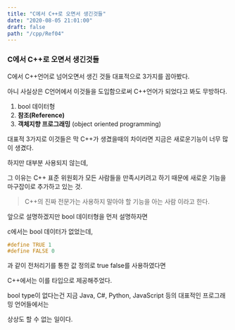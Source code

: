 ```yaml
---
title: "C에서 C++로 오면서 생긴것들"
date: "2020-08-05 21:01:00"
draft: false
path: "/cpp/Ref04"
---
```


### C에서 C++로 오면서 생긴것들

C에서 C++언어로 넘어오면서 생긴 것들 대표적으로 3가지를 꼽아봤다.

아니 사실상은 C언어에서 이것들을 도입함으로써 C++언어가 되었다고 봐도 무방하다.

1. bool 데이터형
2. **참조(Reference)**
3. **객체지향 프로그래밍** (object oriented programming)



대표적 3가지로 이것들은 막 C++가 생겼을때의 차이라면 지금은 새로운기능이 너무 많이 생겼다.

하지만 대부분 사용되지 않는데,

그 이유는 C++ 표준 위원회가 모든 사람들을 만족시키려고 하기 때문에 새로운 기능을 마구잡이로 추가하고 있는 것.



> C++의 진짜 전문가는 사용하지 말아야 할 기능을 아는 사람 이라고 한다.



앞으로 설명하겠지만 bool 데이터형을 먼저 설명하자면

c에서는 bool 데이터가 없었는데,

```c
#define TRUE 1
#define FALSE 0
```

과 같이 전처리기를 통한 값 정의로 true false를 사용하였다면

C++에서는 이를 타입으로 제공해주었다.



bool type이 없다는건 지금 Java, C#, Python, JavaScript 등의 대표적인 프로그래밍 언어들에서는

상상도 할 수 없는 일이다.





